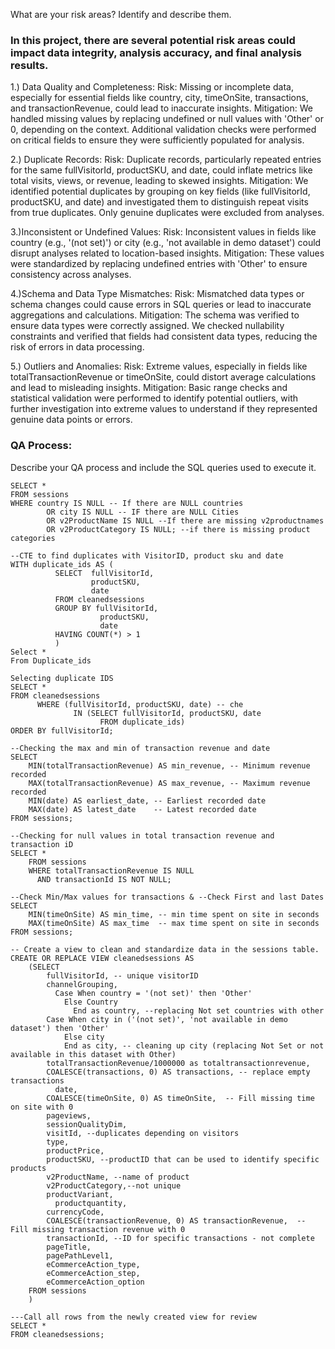 What are your risk areas? Identify and describe them.

### In this project, there are several potential risk areas could impact data integrity, analysis accuracy, and final analysis results.

  1.) Data Quality and Completeness:
        Risk: Missing or incomplete data, especially for essential fields like country, city, timeOnSite, transactions, and transactionRevenue, could lead to inaccurate insights.
        Mitigation: We handled missing values by replacing undefined or null values with 'Other' or 0, depending on the context. Additional validation checks were performed on critical fields to ensure they 		were sufficiently populated for analysis.

   2.) Duplicate Records:
        Risk: Duplicate records, particularly repeated entries for the same fullVisitorId, productSKU, and date, could inflate metrics like total visits, views, or revenue, leading to skewed insights.
        Mitigation: We identified potential duplicates by grouping on key fields (like fullVisitorId, productSKU, and date) and investigated them to distinguish repeat visits from true duplicates. Only 		genuine duplicates were excluded from analyses.

  3.)Inconsistent or Undefined Values:
        Risk: Inconsistent values in fields like country (e.g., '(not set)') or city (e.g., 'not available in demo dataset') could disrupt analyses related to location-based insights.
        Mitigation: These values were standardized by replacing undefined entries with 'Other' to ensure consistency across analyses.

  4.)Schema and Data Type Mismatches:
        Risk: Mismatched data types or schema changes could cause errors in SQL queries or lead to inaccurate aggregations and calculations.
        Mitigation: The schema was verified to ensure data types were correctly assigned. We checked nullability constraints and verified that fields had consistent data types, reducing the risk of errors in data processing.

  5.) Outliers and Anomalies:
        Risk: Extreme values, especially in fields like totalTransactionRevenue or timeOnSite, could distort average calculations and lead to misleading insights.
        Mitigation: Basic range checks and statistical validation were performed to identify potential outliers, with further investigation into extreme values to understand if they represented genuine data 		points or errors.


### QA Process:
Describe your QA process and include the SQL queries used to execute it.
~~~
SELECT *
FROM sessions
WHERE country IS NULL -- If there are NULL countries
        OR city IS NULL -- IF there are NULL Cities
        OR v2ProductName IS NULL --If there are missing v2productnames
        OR v2ProductCategory IS NULL; --if there is missing product categories
 ~~~
~~~       
--CTE to find duplicates with VisitorID, product sku and date
WITH duplicate_ids AS (
          SELECT  fullVisitorId, 
                  productSKU,
                  date
          FROM cleanedsessions
          GROUP BY fullVisitorId, 
                    productSKU,
                    date
          HAVING COUNT(*) > 1
          )
Select *
From Duplicate_ids
 ~~~
~~~
Selecting duplicate IDS       
SELECT * 
FROM cleanedsessions
      WHERE (fullVisitorId, productSKU, date) -- che
              IN (SELECT fullVisitorId, productSKU, date 
                    FROM duplicate_ids)
ORDER BY fullVisitorId;
~~~
~~~
--Checking the max and min of transaction revenue and date
SELECT  
    MIN(totalTransactionRevenue) AS min_revenue, -- Minimum revenue recorded
    MAX(totalTransactionRevenue) AS max_revenue, -- Maximum revenue recorded
    MIN(date) AS earliest_date, -- Earliest recorded date
    MAX(date) AS latest_date    -- Latest recorded date
FROM sessions;
~~~
~~~
--Checking for null values in total transaction revenue and  transaction iD
SELECT *
    FROM sessions
    WHERE totalTransactionRevenue IS NULL 
      AND transactionId IS NOT NULL;
~~~
~~~
--Check Min/Max values for transactions & --Check First and last Dates
SELECT 
    MIN(timeOnSite) AS min_time, -- min time spent on site in seconds
    MAX(timeOnSite) AS max_time  -- max time spent on site in seconds
FROM sessions;
~~~

~~~
-- Create a view to clean and standardize data in the sessions table. 
CREATE OR REPLACE VIEW cleanedsessions AS 
    (SELECT
        fullVisitorId, -- unique visitorID
        channelGrouping,
	      Case When country = '(not set)' then 'Other'
	        Else Country
	          End as country, --replacing Not set countries with other
        Case When city in ('(not set)', 'not available in demo dataset') then 'Other' 
	        Else city
	        End as city, -- cleaning up city (replacing Not Set or not available in this dataset with Other)
        totalTransactionRevenue/1000000 as totaltransactionrevenue, 
        COALESCE(transactions, 0) AS transactions, -- replace empty transactions
	      date,
        COALESCE(timeOnSite, 0) AS timeOnSite,  -- Fill missing time on site with 0
        pageviews,
        sessionQualityDim,
        visitId, --duplicates depending on visitors
        type,
        productPrice,
        productSKU, --productID that can be used to identify specific products
        v2ProductName, --name of product
        v2ProductCategory,--not unique
        productVariant,
	      productquantity,
        currencyCode,
        COALESCE(transactionRevenue, 0) AS transactionRevenue,  -- Fill missing transaction revenue with 0
        transactionId, --ID for specific transactions - not complete
        pageTitle,
        pagePathLevel1,
        eCommerceAction_type,
        eCommerceAction_step,
        eCommerceAction_option
	FROM sessions
	)
~~~
~~~
---Call all rows from the newly created view for review
SELECT *
FROM cleanedsessions;
~~~
